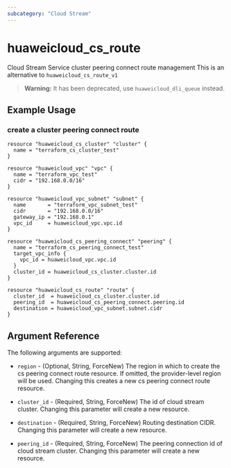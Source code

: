 ```yaml
---
subcategory: "Cloud Stream"
---
```


# huaweicloud_cs_route

Cloud Stream Service cluster peering connect route management
This is an alternative to `huaweicloud_cs_route_v1`
> **Warning:** It has been deprecated, use `huaweicloud_dli_queue` instead.

## Example Usage

### create a cluster peering connect route

```hcl
resource "huaweicloud_cs_cluster" "cluster" {
  name = "terraform_cs_cluster_test"
}

resource "huaweicloud_vpc" "vpc" {
  name = "terraform_vpc_test"
  cidr = "192.168.0.0/16"
}

resource "huaweicloud_vpc_subnet" "subnet" {
  name       = "terraform_vpc_subnet_test"
  cidr       = "192.168.0.0/16"
  gateway_ip = "192.168.0.1"
  vpc_id     = huaweicloud_vpc.vpc.id
}

resource "huaweicloud_cs_peering_connect" "peering" {
  name = "terraform_cs_peering_connect_test"
  target_vpc_info {
    vpc_id = huaweicloud_vpc.vpc.id
  }
  cluster_id = huaweicloud_cs_cluster.cluster.id
}

resource "huaweicloud_cs_route" "route" {
  cluster_id  = huaweicloud_cs_cluster.cluster.id
  peering_id  = huaweicloud_cs_peering_connect.peering.id
  destination = huaweicloud_vpc_subnet.subnet.cidr
}
```

## Argument Reference

The following arguments are supported:

* `region` - (Optional, String, ForceNew) The region in which to create the cs peering connect route resource. If omitted, the provider-level region will be used. Changing this creates a new cs peering connect route resource.

* `cluster_id` - (Required, String, ForceNew) The id of cloud stream cluster. Changing this parameter will create a new resource.

* `destination` - (Required, String, ForceNew) Routing destination CIDR. Changing this parameter will create a new resource.

* `peering_id` - (Required, String, ForceNew) The peering connection id of cloud stream cluster. Changing this parameter will create a new resource.
